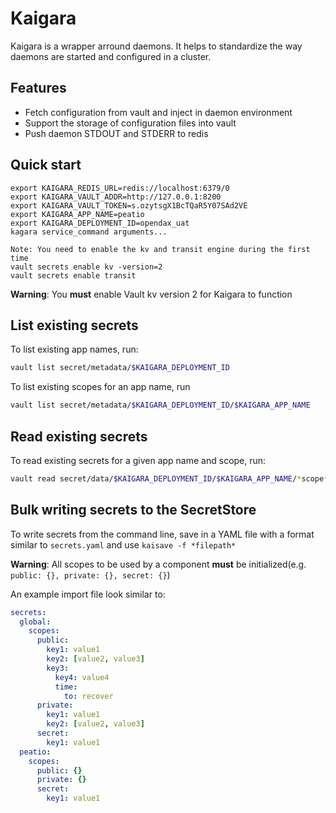 # Kaigara

Kaigara is a wrapper arround daemons. It helps to standardize the way daemons are started and configured in a cluster.

## Features

 * Fetch configuration from vault and inject in daemon environment
 * Support the storage of configuration files into vault
 * Push daemon STDOUT and STDERR to redis

## Quick start

```
export KAIGARA_REDIS_URL=redis://localhost:6379/0
export KAIGARA_VAULT_ADDR=http://127.0.0.1:8200
export KAIGARA_VAULT_TOKEN=s.ozytsgX1BcTQaR5Y07SAd2VE
export KAIGARA_APP_NAME=peatio
export KAIGARA_DEPLOYMENT_ID=opendax_uat
kagara service_command arguments...
```

    Note: You need to enable the kv and transit engine during the first time
    vault secrets enable kv -version=2
    vault secrets enable transit

**Warning**: You **must** enable Vault kv version 2 for Kaigara to function

## List existing secrets

To list existing app names, run:
```sh
vault list secret/metadata/$KAIGARA_DEPLOYMENT_ID
```

To list existing scopes for an app name, run
```sh
vault list secret/metadata/$KAIGARA_DEPLOYMENT_ID/$KAIGARA_APP_NAME
```

## Read existing secrets

To read existing secrets for a given app name and scope, run:
```sh
vault read secret/data/$KAIGARA_DEPLOYMENT_ID/$KAIGARA_APP_NAME/*scope* -format=yaml
```

## Bulk writing secrets to the SecretStore

To write secrets from the command line, save in a YAML file with a format similar to `secrets.yaml` and use `kaisave -f *filepath*`

**Warning**: All scopes to be used by a component **must** be initialized(e.g. `public: {}, private: {}, secret: {}`)

An example import file look similar to:
```yaml
secrets:
  global:
    scopes:
      public:
        key1: value1
        key2: [value2, value3]
        key3:
          key4: value4
          time:
            to: recover
      private:
        key1: value1
        key2: [value2, value3]
      secret:
        key1: value1
  peatio:
    scopes:
      public: {}
      private: {}
      secret:
        key1: value1
```
